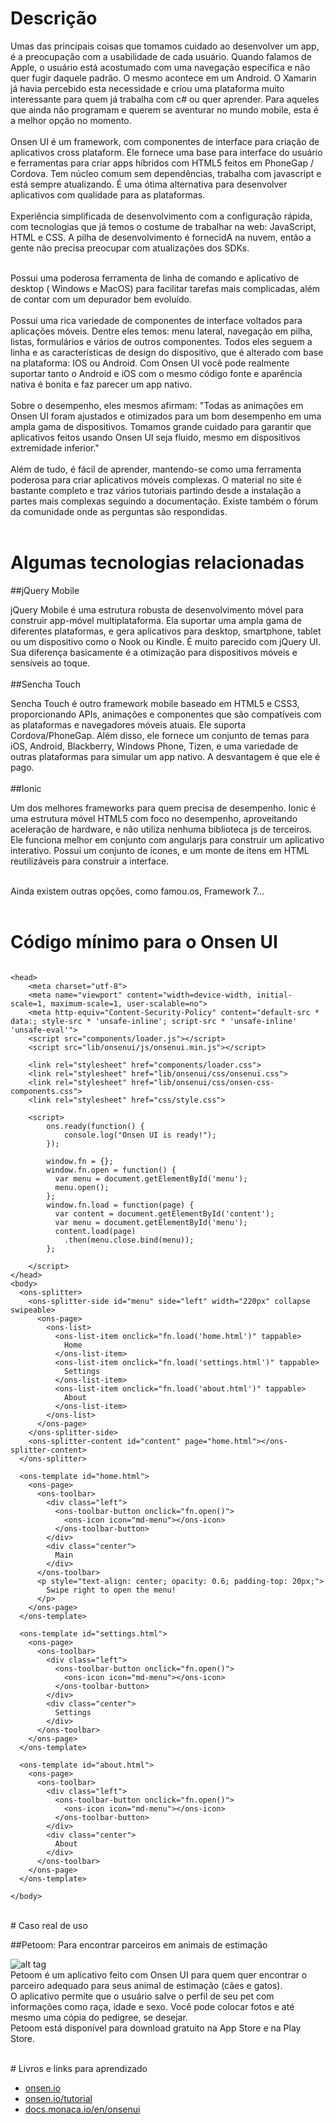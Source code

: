 # Descrição

Umas das principais coisas que tomamos cuidado ao desenvolver um app, é a preocupação com a usabilidade de cada usuário. Quando falamos de Apple, o usuário está acostumado com uma navegação específica e não quer fugir daquele padrão. O mesmo acontece em um Android. O Xamarin já havia percebido esta necessidade e criou uma plataforma muito interessante para quem já trabalha com c# ou quer aprender. Para aqueles que ainda não programam e querem se aventurar no mundo mobile, esta é a melhor opção no momento.
<br><br>
Onsen UI é um framework, com componentes de interface para criação de aplicativos cross plataform. Ele fornece uma base para interface do usuário e ferramentas para criar apps híbridos com HTML5 feitos em PhoneGap / Cordova. Tem núcleo comum sem dependências, trabalha com javascript e está sempre atualizando. É uma ótima alternativa para desenvolver aplicativos com qualidade para as plataformas.
<br><br>
Experiência simplificada de desenvolvimento com a configuração rápida, com tecnologias que já temos o costume de trabalhar na web: JavaScript, HTML e CSS. A pilha de desenvolvimento é fornecidA na nuvem, então a gente não precisa preocupar com atualizações dos SDKs.
<br><br>

Possui uma poderosa ferramenta de linha de comando e aplicativo de desktop ( Windows e MacOS) para facilitar tarefas mais complicadas, além de contar com um depurador bem evoluído.
<br><br>
Possui uma rica variedade de componentes de interface voltados para aplicações móveis. Dentre eles temos: menu lateral, navegação em pilha, listas, formulários e vários de outros componentes. Todos eles seguem a linha e as características de design do dispositivo, que é alterado com base na plataforma: IOS ou Android. Com Onsen UI você pode realmente suportar tanto o Android e iOS com o mesmo código fonte e aparência nativa é bonita e faz parecer um app nativo.
<br><br>
Sobre o desempenho, eles mesmos afirmam: "Todas as animações em Onsen UI foram ajustados e otimizados para um bom desempenho em uma ampla gama de dispositivos. Tomamos grande cuidado para garantir que aplicativos feitos usando Onsen UI seja fluido, mesmo em dispositivos extremidade inferior."
<br><br>
Além de tudo, é fácil de aprender, mantendo-se como uma ferramenta poderosa para criar aplicativos móveis complexas. O material no site é bastante completo e traz vários tutoriais partindo desde a instalação a partes mais complexas seguindo a documentação. Existe também o fórum da comunidade onde as perguntas são respondidas.
<br><br>

# Algumas tecnologias relacionadas


##jQuery Mobile

jQuery Mobile é uma estrutura robusta de desenvolvimento móvel para construir app-móvel multiplataforma. Ela suportar uma ampla gama de diferentes plataformas, e gera aplicativos para desktop, smartphone, tablet ou um dispositivo como o Nook ou Kindle. É muito parecido com jQuery UI. Sua diferença basicamente é a otimização para dispositivos móveis e sensíveis ao toque.
<br><br>
##Sencha Touch

Sencha Touch é outro framework mobile baseado em HTML5 e CSS3, proporcionando APIs, animações e componentes que são compatíveis com as plataformas e navegadores móveis atuais. Ele suporta Cordova/PhoneGap. Além disso, ele fornece um conjunto de temas para iOS, Android, Blackberry, Windows Phone, Tizen, e uma variedade de outras plataformas para simular um app nativo. A desvantagem é que ele é pago.
<br><br>
##Ionic

Um dos melhores frameworks para quem precisa de desempenho. Ionic é uma estrutura móvel HTML5 com foco no desempenho, aproveitando aceleração de hardware, e não utiliza nenhuma biblioteca js de terceiros. Ele funciona melhor em conjunto com angularjs para construir um aplicativo interativo. Possui um conjunto de ícones, e um monte de itens em HTML reutilizáveis ​​para construir a interface.
<br><br>

Ainda existem outras opções, como famou.os, Framework 7… 
<br><br>
# Código mínimo para o Onsen UI

```

<head>
    <meta charset="utf-8">
    <meta name="viewport" content="width=device-width, initial-scale=1, maximum-scale=1, user-scalable=no">
    <meta http-equiv="Content-Security-Policy" content="default-src * data:; style-src * 'unsafe-inline'; script-src * 'unsafe-inline' 'unsafe-eval'">
    <script src="components/loader.js"></script>
    <script src="lib/onsenui/js/onsenui.min.js"></script>

    <link rel="stylesheet" href="components/loader.css">
    <link rel="stylesheet" href="lib/onsenui/css/onsenui.css">
    <link rel="stylesheet" href="lib/onsenui/css/onsen-css-components.css">
    <link rel="stylesheet" href="css/style.css">

    <script>
        ons.ready(function() {
            console.log("Onsen UI is ready!");
        });

        window.fn = {};
        window.fn.open = function() {
          var menu = document.getElementById('menu');
          menu.open();
        };
        window.fn.load = function(page) {
          var content = document.getElementById('content');
          var menu = document.getElementById('menu');
          content.load(page)
            .then(menu.close.bind(menu));
        };

    </script>
</head>
<body>
  <ons-splitter>
    <ons-splitter-side id="menu" side="left" width="220px" collapse swipeable>
      <ons-page>
        <ons-list>
          <ons-list-item onclick="fn.load('home.html')" tappable>
            Home
          </ons-list-item>
          <ons-list-item onclick="fn.load('settings.html')" tappable>
            Settings
          </ons-list-item>
          <ons-list-item onclick="fn.load('about.html')" tappable>
            About
          </ons-list-item>
        </ons-list>
      </ons-page>
    </ons-splitter-side>
    <ons-splitter-content id="content" page="home.html"></ons-splitter-content>
  </ons-splitter>

  <ons-template id="home.html">
    <ons-page>
      <ons-toolbar>
        <div class="left">
          <ons-toolbar-button onclick="fn.open()">
            <ons-icon icon="md-menu"></ons-icon>
          </ons-toolbar-button>
        </div>
        <div class="center">
          Main
        </div>
      </ons-toolbar>
      <p style="text-align: center; opacity: 0.6; padding-top: 20px;">
        Swipe right to open the menu!
      </p>
    </ons-page>
  </ons-template>

  <ons-template id="settings.html">
    <ons-page>
      <ons-toolbar>
        <div class="left">
          <ons-toolbar-button onclick="fn.open()">
            <ons-icon icon="md-menu"></ons-icon>
          </ons-toolbar-button>
        </div>
        <div class="center">
          Settings
        </div>
      </ons-toolbar>
    </ons-page>
  </ons-template>

  <ons-template id="about.html">
    <ons-page>
      <ons-toolbar>
        <div class="left">
          <ons-toolbar-button onclick="fn.open()">
            <ons-icon icon="md-menu"></ons-icon>
          </ons-toolbar-button>
        </div>
        <div class="center">
          About
        </div>
      </ons-toolbar>
    </ons-page>
  </ons-template>

</body>

```

<br>
# Caso real de uso

##Petoom: Para encontrar parceiros em animais de estimação

![alt tag](https://onsen.io/blog/content/images/2015/Apr/petoom_dogs.jpeg)
<br>
Petoom é um aplicativo feito com Onsen UI para quem quer encontrar o parceiro adequado para seus animal de estimação (cães e gatos).
<br>
O aplicativo permite que o usuário salve o perfil de seu pet com informações como raça, idade e sexo. Você pode colocar fotos e até mesmo uma cópia do pedigree, se desejar.
<br>
Petoom está disponível para download gratuito na App Store e na Play Store.



<br>
# Livros e links para aprendizado

  * [onsen.io](https://onsen.io/)
  * [onsen.io/tutorial](https://onsen.io/tutorial/)
  * [docs.monaca.io/en/onsenui](https://docs.monaca.io/en/onsenui/)

